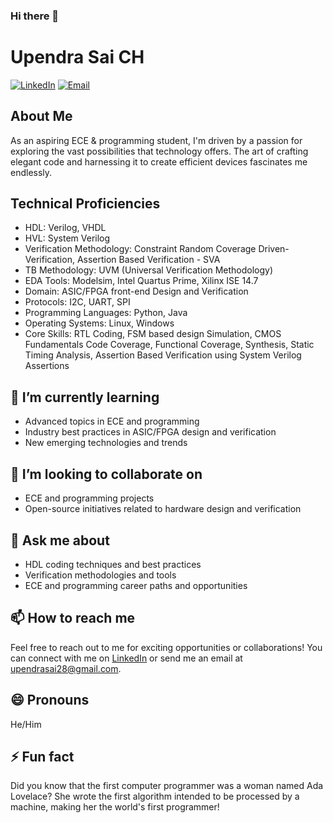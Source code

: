 ### Hi there 👋

# Upendra Sai CH

[![LinkedIn](https://img.shields.io/badge/-LinkedIn-blue?style=flat&logo=Linkedin&logoColor=white)](https://www.linkedin.com/in/your-linkedin-profile)
[![Email](https://img.shields.io/badge/-Email-red?style=flat&logo=Gmail&logoColor=white)](mailto:your-email@example.com)

## About Me
As an aspiring ECE & programming student, I'm driven by a passion for exploring the vast possibilities that technology offers. The art of crafting elegant code and harnessing it to create efficient devices fascinates me endlessly.

## Technical Proficiencies
- HDL: Verilog, VHDL
- HVL: System Verilog
- Verification Methodology: Constraint Random Coverage Driven-Verification, Assertion Based Verification - SVA
- TB Methodology: UVM (Universal Verification Methodology)
- EDA Tools: Modelsim, Intel Quartus Prime, Xilinx ISE 14.7
- Domain: ASIC/FPGA front-end Design and Verification
- Protocols: I2C, UART, SPI
- Programming Languages: Python, Java
- Operating Systems: Linux, Windows
- Core Skills: RTL Coding, FSM based design Simulation, CMOS Fundamentals Code Coverage, Functional Coverage, Synthesis, Static Timing Analysis, Assertion Based Verification using System Verilog Assertions

## 🌱 I’m currently learning
- Advanced topics in ECE and programming
- Industry best practices in ASIC/FPGA design and verification
- New emerging technologies and trends

## 👯 I’m looking to collaborate on
- ECE and programming projects
- Open-source initiatives related to hardware design and verification

## 💬 Ask me about
- HDL coding techniques and best practices
- Verification methodologies and tools
- ECE and programming career paths and opportunities

## 📫 How to reach me
Feel free to reach out to me for exciting opportunities or collaborations! You can connect with me on [LinkedIn](https://www.linkedin.com/in/your-linkedin-profile) or send me an email at upendrasai28@gmail.com.

## 😄 Pronouns
He/Him

## ⚡ Fun fact
Did you know that the first computer programmer was a woman named Ada Lovelace? She wrote the first algorithm intended to be processed by a machine, making her the world's first programmer!


